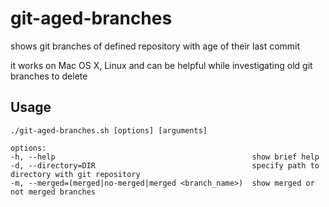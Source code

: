 git-aged-branches
=================
shows git branches of defined repository with age of their last commit

it works on Mac OS X, Linux and can be helpful while investigating old git branches to delete

Usage
-----

```
./git-aged-branches.sh [options] [arguments]
 
options:
-h, --help                                            show brief help
-d, --directory=DIR                                   specify path to directory with git repository
-m, --merged=(merged|no-merged|merged <branch_name>)  show merged or not merged branches
```
